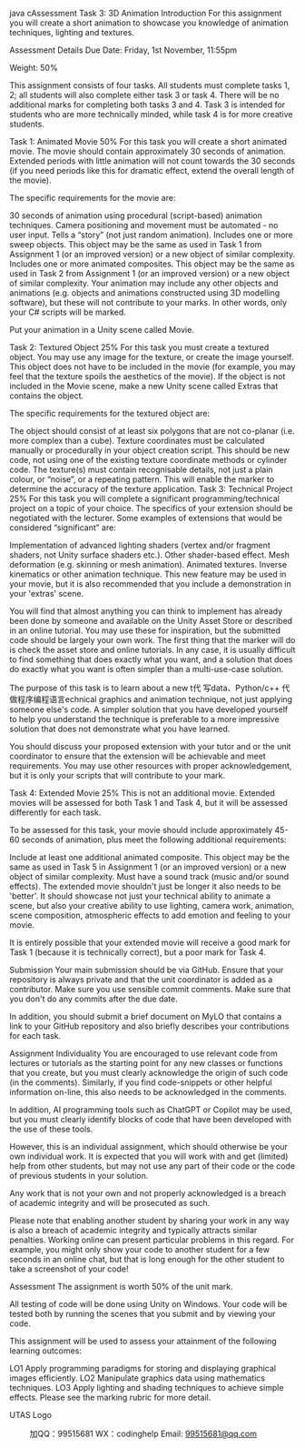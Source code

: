 java cAssessment Task 3: 3D Animation
Introduction
For this assignment you will create a short animation to showcase you knowledge of animation techniques, lighting and textures.

 Assessment Details
Due Date: Friday, 1st November, 11:55pm

Weight: 50%

This assignment consists of four tasks. All students must complete tasks 1, 2; all students will also complete either task 3 or task 4. There will be no additional marks for completing both tasks 3 and 4. Task 3 is intended for students who are more technically minded, while task 4 is for more creative students.

Task 1: Animated Movie 50%
For this task you will create a short animated movie. The movie should contain approximately 30 seconds of animation. Extended periods with little animation will not count towards the 30 seconds (if you need periods like this for dramatic effect, extend the overall length of the movie).

The specific requirements for the movie are:

30 seconds of animation using procedural (script-based) animation techniques.
Camera positioning and movement must be automated - no user input.
Tells a “story” (not just random animation).
Includes one or more sweep objects. This object may be the same as used in Task 1 from Assignment 1 (or an improved version) or a new object of similar complexity.
Includes one or more animated composites. This object may be the same as used in Task 2 from Assignment 1 (or an improved version) or a new object of similar complexity.
Your animation may include any other objects and animations (e.g. objects and animations constructed using 3D modelling software), but these will not contribute to your marks. In other words, only your C# scripts will be marked.

Put your animation in a Unity scene called Movie.

Task 2: Textured Object 25%
For this task you must create a textured object. You may use any image for the texture, or create the image yourself. This object does not have to be included in the movie (for example, you may feel that the texture spoils the aesthetics of the movie). If the object is not included in the Movie scene, make a new Unity scene called Extras that contains the object.

The specific requirements for the textured object are:

The object should consist of at least six polygons that are not co-planar (i.e. more complex than a cube).
Texture coordinates must be calculated manually or procedurally in your object creation script. This should be new code, not using one of the existing texture coordinate methods or cylinder code.
The texture(s) must contain recognisable details, not just a plain colour, or “noise”, or a repeating pattern. This will enable the marker to determine the accuracy of the texture application.
Task 3: Technical Project 25%
For this task you will complete a significant programming/technical project on a topic of your choice. The specifics of your extension should be negotiated with the lecturer. Some examples of extensions that would be considered “significant” are:

Implementation of advanced lighting shaders (vertex and/or fragment shaders, not Unity surface shaders etc.).
Other shader-based effect.
Mesh deformation (e.g. skinning or mesh animation).
Animated textures.
Inverse kinematics or other animation technique.
This new feature may be used in your movie, but it is also recommended that you include a demonstration in your 'extras' scene.

You will find that almost anything you can think to implement has already been done by someone and available on the Unity Asset Store or described in an online tutorial. You may use these for inspiration, but the submitted code should be largely your own work. The first thing that the marker will do is check the asset store and online tutorials. In any case, it is usually difficult to find something that does exactly what you want, and a solution that does do exactly what you want is often simpler than a multi-use-case solution.

The purpose of this task is to learn about a new t代 写data、Python/c++
代做程序编程语言echnical graphics and animation technique, not just applying someone else's code.  A simpler solution that you have developed yourself to help you understand the technique is preferable to a more impressive solution that does not demonstrate what you have learned.

You should discuss your proposed extension with your tutor and or the unit coordinator to ensure that the extension will be achievable and meet requirements. You may use other resources with proper acknowledgement, but it is only your scripts that will contribute to your mark.

Task 4: Extended Movie 25%
This is not an additional movie. Extended movies will be assessed for both Task 1 and Task 4, but it will be assessed differently for each task.

To be assessed for this task, your movie should include approximately 45-60 seconds of animation, plus meet the following additional requirements:

Include at least one additional animated composite. This object may be the same as used in Task 5 in Assignment 1 (or an improved version) or a new object of similar complexity.
Must have a sound track (music and/or sound effects).
The extended movie shouldn't just be longer it also needs to be 'better'. It should showcase not just your technical ability to animate a scene, but also your creative ability to use lighting, camera work, animation, scene composition, atmospheric effects to add emotion and feeling to your movie.

It is entirely possible that your extended movie will receive a good mark for Task 1 (because it is technically correct), but a poor mark for Task 4.

Submission
Your main submission should be via GitHub. Ensure that your repository is always private and that the unit coordinator is added as a contributor. Make sure you use sensible commit comments. Make sure that you don't do any commits after the due date.

In addition, you should submit a brief document on MyLO that contains a link to your GitHub repository and also briefly describes your contributions for each task.

Assignment Individuality
You are encouraged to use relevant code from lectures or tutorials as the starting point for any new classes or functions that you create, but you must clearly acknowledge the origin of such code (in the comments). Similarly, if you find code-snippets or other helpful information on-line, this also needs to be acknowledged in the comments.

In addition, AI programming tools such as ChatGPT or Copilot may be used, but you must clearly identify blocks of code that have been developed with the use of these tools.

However, this is an individual assignment, which should otherwise be your own individual work. It is expected that you will work with and get (limited) help from other students, but may not use any part of their code or the code of previous students in your solution.

Any work that is not your own and not properly acknowledged is a breach of academic integrity and will be prosecuted as such.

Please note that enabling another student by sharing your work in any way is also a breach of academic integrity and typically attracts similar penalties. Working online can present particular problems in this regard. For example, you might only show your code to another student for a few seconds in an online chat, but that is long enough for the other student to take a screenshot of your code!

Assessment
The assignment is worth 50% of the unit mark.

All testing of code will be done using Unity on Windows. Your code will be tested both by running the scenes that you submit and by viewing your code.

This assignment will be used to assess your attainment of the following learning outcomes:

LO1 Apply programming paradigms for storing and displaying graphical images efficiently.
LO2 Manipulate graphics data using mathematics techniques.
LO3 Apply lighting and shading techniques to achieve simple effects.
Please see the marking rubric for more detail.

UTAS Logo

         
加QQ：99515681  WX：codinghelp  Email: 99515681@qq.com
